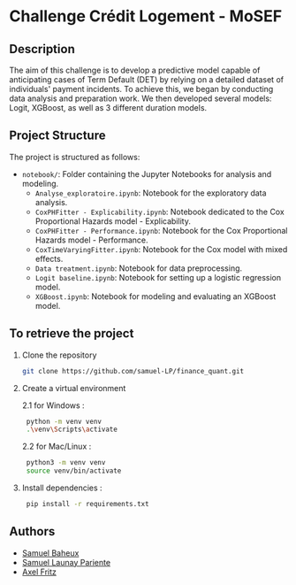 # Challenge Crédit Logement - MoSEF


## Description
The aim of this challenge is to develop a predictive model capable of anticipating cases of Term Default (DET) by relying on a detailed dataset of individuals' payment incidents. To achieve this, we began by conducting data analysis and preparation work. We then developed several models: Logit, XGBoost, as well as 3 different duration models.

## Project Structure
The project is structured as follows:

- `notebook/`: Folder containing the Jupyter Notebooks for analysis and modeling.
    - `Analyse_exploratoire.ipynb`: Notebook for the exploratory data analysis.
    - `CoxPHFitter - Explicability.ipynb`: Notebook dedicated to the Cox Proportional Hazards model - Explicability.
    - `CoxPHFitter - Performance.ipynb`: Notebook for the Cox Proportional Hazards model - Performance.
    - `CoxTimeVaryingFitter.ipynb`: Notebook for the Cox model with mixed effects.
    - `Data treatment.ipynb`: Notebook for data preprocessing.
    - `Logit baseline.ipynb`: Notebook for setting up a logistic regression model.
    - `XGBoost.ipynb`: Notebook for modeling and evaluating an XGBoost model.
  
## To retrieve the project

1. Clone the repository

    ```bash
    git clone https://github.com/samuel-LP/finance_quant.git
    ```

2. Create a virtual environment

   2.1 for Windows : 
   
   ```bash
    python -m venv venv
    .\venv\Scripts\activate
   ```
   
   2.2  for Mac/Linux : 

   ```bash
    python3 -m venv venv
    source venv/bin/activate
   ```

3. Install dependencies : 
   ```bash
    pip install -r requirements.txt
   ```

## Authors

- [Samuel Baheux](https://github.com/SamuelBaheux)
- [Samuel Launay Pariente](https://github.com/samuel-LP)
- [Axel Fritz](https://github.com/AxelFritz1)
